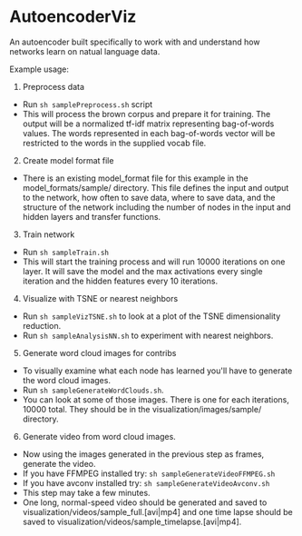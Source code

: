 # AutoencoderViz
An autoencoder built specifically to work with and understand how networks learn on natual language data.

Example usage:

1. Preprocess data
  * Run `sh samplePreprocess.sh` script
  * This will process the brown corpus and prepare it for training. The output will be a normalized tf-idf matrix representing bag-of-words values. The words represented in each bag-of-words vector will be restricted to the words in the supplied vocab file. 
2. Create model format file
  * There is an existing model_format file for this example in the model_formats/sample/ directory. This file defines the input and output to the network, how often to save data, where to save data, and the structure of the network including the number of nodes in the input and hidden layers and transfer functions.
3. Train network
  * Run `sh sampleTrain.sh`
  * This will start the training process and will run 10000 iterations on one layer. It will save the model and the max activations every single iteration and the hidden features every 10 iterations.
4. Visualize with TSNE or nearest neighbors
  * Run `sh sampleVizTSNE.sh` to look at a plot of the TSNE dimensionality reduction.
  * Run `sh sampleAnalysisNN.sh` to experiment with nearest neighbors.
5. Generate word cloud images for contribs
  * To visually examine what each node has learned you'll have to generate the word cloud images.
  * Run `sh sampleGenerateWordClouds.sh`.
  * You can look at some of those images. There is one for each iterations, 10000 total. They should be in the visualization/images/sample/ directory.
6. Generate video from word cloud images.
  * Now using the images generated in the previous step as frames, generate the video.
  * If you have FFMPEG installed try: `sh sampleGenerateVideoFFMPEG.sh`
  * If you have avconv installed try: `sh sampleGenerateVideoAvconv.sh`
  * This step may take a few minutes.
  * One long, normal-speed video should be generated and saved to visualization/videos/sample_full.[avi|mp4] and one time lapse should be saved to visualization/videos/sample_timelapse.[avi|mp4].
